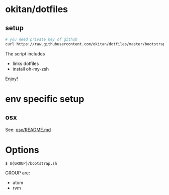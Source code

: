 # okitan/dotfiles

## setup

```bash
# you need private key of github
curl https://raw.githubusercontent.com/okitan/dotfiles/master/bootstrap.sh | bash
```

The script includes

- links dotfiles
- install oh-my-zsh

Enjoy!

# env specific setup

## osx

See: [osx/README.md](./osx)

# Options

```console
$ ${GROUP}/bootstrap.sh
```

GROUP are:

- atom
- rvm
